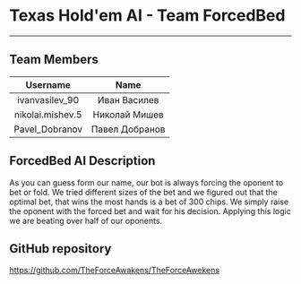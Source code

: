 # Texas Hold'em AI - Team ForcedBed
---

## Team Members
| Username         | Name           |
|:----------------:|:--------------:|
| ivanvasilev_90   | Иван Василев   |
| nikolai.mishev.5 | Николай Мишев  |
| Pavel_Dobranov   | Павел Добранов |

## ForcedBed AI Description
As you can guess form our name, our bot is always forcing the oponent to bet or fold. We tried different sizes of the bet and we figured out that the optimal bet, that wins the most hands is a bet of 300 chips. We simply raise the oponent with the forced bet and wait for his decision. Applying this logic we are beating over half of our oponents.

## GitHub repository
https://github.com/TheForceAwakens/TheForceAwekens